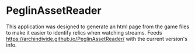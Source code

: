 # PeglinAssetReader
This application was designed to generate an html page from the game files to make it easier to identify relics when watching streams. Feeds https://archindivide.github.io/PeglinAssetReader/ with the current version's info.
